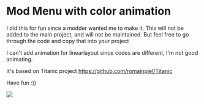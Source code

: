 # Mod Menu with color animation
I did this for fun since a modder wanted me to make it. This will not be added to the main project, and will not be maintained. But feel free to go through the code and copy that into your project

I can't add animation for linearlayout since codes are different, I'm not good animating.

It's based on Titanic project https://github.com/romainpiel/Titanic

Have fun :))

![](https://i.imgur.com/BSGMB1L.gif)